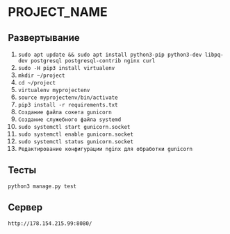 # PROJECT_NAME

## Развертывание

1. `sudo apt update && sudo apt install python3-pip python3-dev libpq-dev postgresql postgresql-contrib nginx curl`
2. `sudo -H pip3 install virtualenv`
3. `mkdir ~/project`
4. `cd ~/project`
5. `virtualenv myprojectenv`
6. `source myprojectenv/bin/activate`
7. `pip3 install -r requirements.txt`
8. `Создание файла сокета gunicorn`
9. `Создание служебного файла systemd`
10. `sudo systemctl start gunicorn.socket`
11. `sudo systemctl enable gunicorn.socket`
12. `sudo systemctl status gunicorn.socket`
13. `Редактирование конфигурации nginx для обработки gunicorn`

## Тесты

`python3 manage.py test`

## Сервер
`http://178.154.215.99:8080/`
